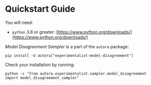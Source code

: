 # Quickstart Guide

You will need:

- `python` 3.8 or greater: [https://www.python.org/downloads/](https://www.python.org/downloads/)

*Model Disagreement Sampler* is a part of the `autora` package:

```shell
pip install -U autora["experimentalist-model-disagreement"]
```


Check your installation by running:
```shell
python -c "from autora.experimentalist.sampler.model_disagreement import model_disagreement_sampler"
```